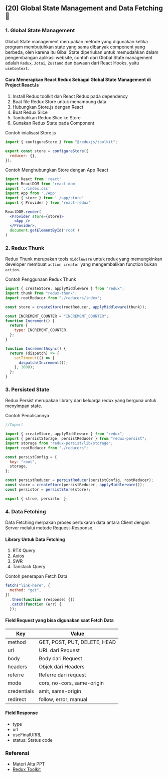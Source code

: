 ## (20) Global State Management and Data Fetching :open_book:

### 1. Global State Management

Global State management merupakan metode yang digunakan ketika program membutuhkan state yang sama dibanyak component yang berbeda, oleh karena itu Glbal State diperlukan untuk memudahkan dalam pengembangan aplikasi website, contoh dari Global State management adalah `Redux`, `Jotai`, `Zustand` dan bawaan dari React Hooks, yaitu `useContext`.

#### Cara Menerapkan React Redux Sebagai Global State Management di Project ReactJs

1.  Install Redux toolkit dan React Redux pada dependency
2.  Buat file Redux Store untuk menampung data.
3.  Hubungkan Store.js dengan React
4.  Buat Redux Slice
5.  Tambahkan Redux Slice ke Store
6.  Gunakan Redux State pada Component

Contoh inialisasi Store.js

```jsx
import { configureStore } from "@reduxjs/toolkit";

export const store = configureStore({
  reducer: {},
});
```

Contoh Menghubungkan Store dengan App React
```jsx
import React from 'react'
import ReactDOM from 'react-dom'
import './index.css'
import App from './App'
import { store } from './app/store'
import { Provider } from 'react-redux'

ReactDOM.render(
  <Provider store={store}>
    <App />
  </Provider>,
  document.getElementById('root')
)
```

### 2. Redux Thunk
Redux Thunk merupakan tools `middleware` untuk redux yang memungkinkan developer membuat `action creator` yang mengembalikan function bukan `action`.

Contoh Penggunaan Redux Thunk
```jsx
import { createStore, applyMiddleware } from "redux";
import thunk from "redux-thunk";
import rootReducer from "./reducers/index";

const store = createStore(rootReducer, applyMiddleware(thunk)); 

const INCREMENT_COUNTER = "INCREMENT_COUNTER";
function Increment() {
  return {
    type: INCREMENT_COUNTER,
  };
}

function IncrementAsync() {
  return (dispatch) => {
    setTimeout(() => {
      dispatch(Increment());
    }, 1000);
  };
}
```


### 3. Persisted State
Redux Persist merupakan library dari keluarga redux yang berguna untuk menyimpan state.

Contoh Penulisannya
```jsx
//Import

import { createStore, applyMiddleware } from "redux";
import { persistStorage, persistReducer } from "redux-persist"; 
import storage from "redux-persist/lib/storage"; 
import rootReducer from "./reducers"; 

const persistConfig = {
  key: "root",
  storage, 
};

const persistReducer = persistReducer(persistConfig, rootReducer); 
const store = createStore(persistReducer, applyMiddlerware());
const persistor = persistStore(store);

export { stroe, persistor };
```


### 4. Data Fetching

Data Fetching merpakan proses pertukaran data antara Client dengan Server melalui metode Request-Response.

#### Library Untuk Data Fetching
1. RTX Query
2. Axios
3. SWR
4. Tanstack Query

Contoh penerapan Fetch Data
```jsx
fetch("link-here", {
  method: "get",
})
  .then(function (response) {})
  .catch(function (err) {
  });
```

#### Field Request yang bisa digunakan saat Fetch Data
  | Key     | Value                         |
  | ----------- | ---------------------------- |
  | method      | GET, POST, PUT, DELETE, HEAD |
  | url         | URL dari Request             |
  | body        | Body dari Request            |
  | headers     | Objek dari Headers           |
  | referre     | Referre dari request         |
  | mode        | cors, no-cors, same-origin   |
  | credentials | amit, same-origin            |
  | redirect    | follow, error, manual        |


#### Field Response 
- type
- url
- useFinalURRL
- status: Status code

### Referensi
   - Materi Alta PPT
   - [Redux Toolkit](https://redux-toolkit.js.org/tutorials/quick-start)

